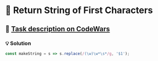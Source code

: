 # 📝 Return String of First Characters

## 🔗 [Task description on CodeWars](https://www.codewars.com/kata/5639bdcef2f9b06ce800005b)

### 💡 Solution

```javascript
const makeString = s => s.replace(/(\w)\w*\s*/g, '$1');
```
